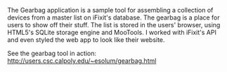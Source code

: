 The Gearbag application is a sample tool for assembling a collection of devices from a master list on iFixit's database. The gearbag is a place for users to show off their stuff. The list is stored in the users' browser, using HTML5's SQLite storage engine and MooTools. I worked with iFixit's API and even styled the web app to look like their website. 

See the gearbag tool in action: http://users.csc.calpoly.edu/~esolum/gearbag.html
